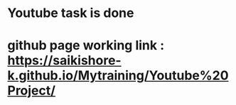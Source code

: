 # Youtube task is done
# github page working link : https://saikishore-k.github.io/Mytraining/Youtube%20Project/


 
